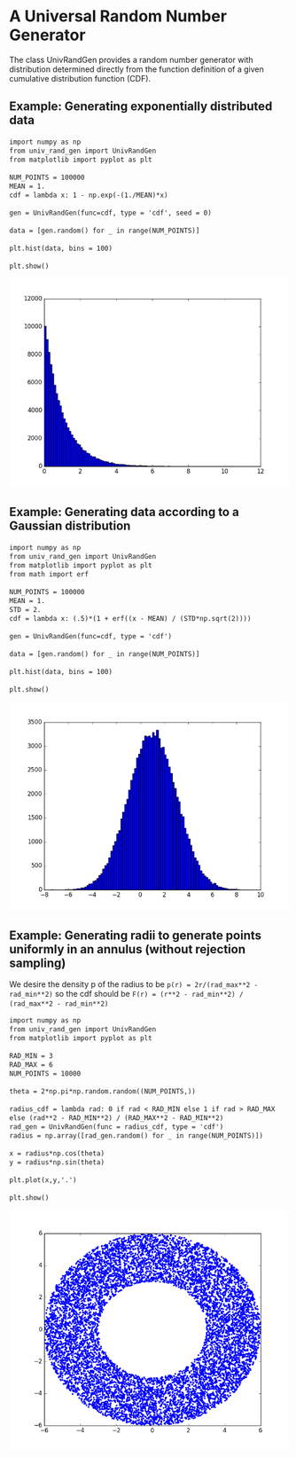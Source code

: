 # A  Universal Random Number Generator

The class UnivRandGen provides a random number generator with distribution determined directly from the function definition of a given cumulative distribution function (CDF).

## Example:  Generating exponentially distributed data

    import numpy as np
    from univ_rand_gen import UnivRandGen
    from matplotlib import pyplot as plt

    NUM_POINTS = 100000
    MEAN = 1.
    cdf = lambda x: 1 - np.exp(-(1./MEAN)*x)

    gen = UnivRandGen(func=cdf, type = 'cdf', seed = 0)

    data = [gen.random() for _ in range(NUM_POINTS)]

    plt.hist(data, bins = 100)

    plt.show()

![](./images/exp_dist.png)

## Example: Generating data according to a Gaussian distribution

    import numpy as np
    from univ_rand_gen import UnivRandGen
    from matplotlib import pyplot as plt
    from math import erf

    NUM_POINTS = 100000
    MEAN = 1.
    STD = 2.
    cdf = lambda x: (.5)*(1 + erf((x - MEAN) / (STD*np.sqrt(2))))   

    gen = UnivRandGen(func=cdf, type = 'cdf')

    data = [gen.random() for _ in range(NUM_POINTS)]

    plt.hist(data, bins = 100)

    plt.show()

![](./images/normal_dist.png)

## Example: Generating radii to generate points uniformly in an annulus (without rejection sampling)

We desire the density p of the radius to be `p(r) = 2r/(rad_max**2 - rad_min**2)` so the cdf should be `F(r) = (r**2 - rad_min**2) / (rad_max**2 - rad_min**2)`

    import numpy as np
    from univ_rand_gen import UnivRandGen
    from matplotlib import pyplot as plt

    RAD_MIN = 3
    RAD_MAX = 6
    NUM_POINTS = 10000

    theta = 2*np.pi*np.random.random((NUM_POINTS,))

    radius_cdf = lambda rad: 0 if rad < RAD_MIN else 1 if rad > RAD_MAX else (rad**2 - RAD_MIN**2) / (RAD_MAX**2 - RAD_MIN**2)
    rad_gen = UnivRandGen(func = radius_cdf, type = 'cdf')
    radius = np.array([rad_gen.random() for _ in range(NUM_POINTS)])

    x = radius*np.cos(theta)
    y = radius*np.sin(theta)

    plt.plot(x,y,'.')

    plt.show()

![](./images/uniform_annulus.png)

